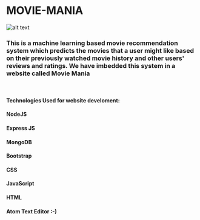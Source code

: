 # MOVIE-MANIA
![alt text](https://cdn.freebiesupply.com/images/large/1x/streaming-web-app-concept-t37.jpg)


### This is a machine learning based movie recommendation system which predicts the movies that a user might like based on their previously watched movie history and other users' reviews and ratings. We have imbedded this system in a website called Movie Mania
&nbsp;
#### Technologies Used for website develoment:
  #### NodeJS     &nbsp;
  #### Express JS &nbsp;
  #### MongoDB &nbsp;
  #### Bootstrap &nbsp;
  #### CSS &nbsp;
  #### JavaScript &nbsp;
  #### HTML &nbsp;
  #### Atom Text Editor :-)




 
